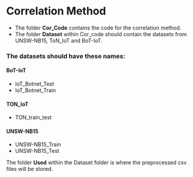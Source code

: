 # Correlation Method

* The folder **Cor_Code** contains the code for the correlation method.
* The folder **Dataset** within Cor_code should contain the datasets from UNSW-NB15, ToN_IoT and BoT-IoT.
### The datasets should have these names:
  #### BoT-IoT
  - IoT_Botnet_Test
  - IoT_Botnet_Train
  #### TON_IoT  
  - TON_train_test
  #### UNSW-NB15
  - UNSW-NB15_Train
  - UNSW-NB15_Test

The folder **Used** within the Dataset folder is where the preprocessed csv files will be stored.
